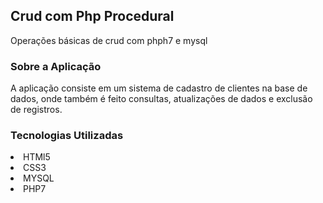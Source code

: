 <h2>Crud com Php Procedural</h2>
<p>Operações básicas de crud com phph7 e mysql</p>

<h3>Sobre a Aplicação</h3>
<p>A aplicação consiste em um sistema de cadastro de clientes na base de dados, onde também é feito consultas, atualizações de dados e exclusão de registros.</p>

<h3>Tecnologias Utilizadas</h3>
<li>HTMl5</li>
<li>CSS3</li>
<li>MYSQL</li>
<li>PHP7</li>
